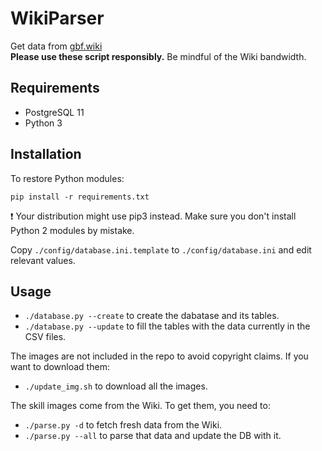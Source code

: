 # WikiParser
Get data from [gbf.wiki](https://gbf.wiki/) \
**Please use these script responsibly.** Be mindful of the Wiki bandwidth.

## Requirements
- PostgreSQL 11
- Python 3

## Installation
To restore Python modules:
```
pip install -r requirements.txt
```
:exclamation: Your distribution might use pip3 instead. Make sure you don't install Python 2 modules by mistake.

Copy `./config/database.ini.template` to `./config/database.ini` and edit relevant values.

## Usage
- `./database.py --create` to create the dabatase and its tables.
- `./database.py --update` to fill the tables with the data currently in the CSV files.

The images are not included in the repo to avoid copyright claims. If you want to download them:
- `./update_img.sh` to download all the images.

The skill images come from the Wiki. To get them, you need to:
- `./parse.py -d` to fetch fresh data from the Wiki.
- `./parse.py --all` to parse that data and update the DB with it.
